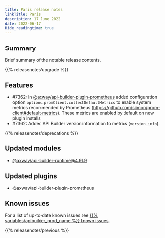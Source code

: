 ```yaml
---
title: Paris release notes
linkTitle: Paris
description: 17 June 2022
date: 2022-06-17
Hide_readingtime: true
---
```

## Summary

Brief summary of the notable release contents.

{{% releasenotes/upgrade %}}

<!-- ## Breaking changes -->

## Features

* #7362: In [@axway/api-builder-plugin-prometheus](https://www.npmjs.com/package/@axway/api-builder-plugin-prometheus) added configuration option `options.promClient.collectDefaultMetrics` to enable system metrics recommended by Prometheus (https://github.com/siimon/prom-client#default-metrics). These metrics are enabled by default on new plugin installs.
* #7362: Added API Builder version information to metrics (`version_info`).
<!-- ## Fixes -->

{{% releasenotes/deprecations %}}

## Updated modules
* [@axway/api-builder-runtime@4.91.9](https://www.npmjs.com/package/@axway/api-builder-runtime/v/4.91.9)

## Updated plugins

* [@axway/api-builder-plugin-prometheus](https://www.npmjs.com/package/@axway/api-builder-plugin-prometheus/v/1.1.0)

## Known issues

For a list of up-to-date known issues see [{{% variables/apibuilder_prod_name %}} known issues](/docs/known_issues/).

{{% releasenotes/previous %}}
